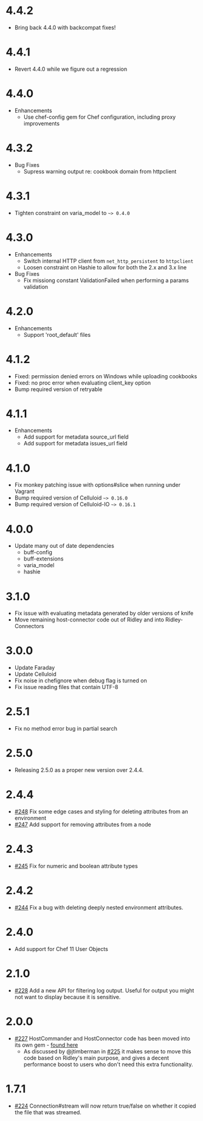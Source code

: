 # 4.4.2

* Bring back 4.4.0 with backcompat fixes!

# 4.4.1

* Revert 4.4.0 while we figure out a regression

# 4.4.0

* Enhancements
  * Use chef-config gem for Chef configuration, including proxy improvements

# 4.3.2

* Bug Fixes
  * Supress warning output re: cookbook domain from httpclient

# 4.3.1

* Tighten constraint on varia_model to `~> 0.4.0`

# 4.3.0

* Enhancements
  * Switch internal HTTP client from `net_http_persistent` to `httpclient`
  * Loosen constraint on Hashie to allow for both the 2.x and 3.x line
* Bug Fixes
  * Fix missiong constant ValidationFailed when performing a params validation

# 4.2.0

* Enhancements
  * Support 'root_default' files

# 4.1.2

* Fixed: permission denied errors on Windows while uploading cookbooks
* Fixed: no proc error when evaluating client_key option
* Bump required version of retryable

# 4.1.1

* Enhancements
  * Add support for metadata source_url field
  * Add support for metadata issues_url field

# 4.1.0

* Fix monkey patching issue with options#slice when running under Vagrant
* Bump required version of Celluloid `~> 0.16.0`
* Bump required version of Celluloid-IO `~> 0.16.1`

# 4.0.0

* Update many out of date dependencies
  * buff-config
  * buff-extensions
  * varia_model
  * hashie

# 3.1.0

* Fix issue with evaluating metadata generated by older versions of knife
* Move remaining host-connector code out of Ridley and into Ridley-Connectors

# 3.0.0

* Update Faraday
* Update Celluloid
* Fix noise in chefignore when debug flag is turned on
* Fix issue reading files that contain UTF-8

# 2.5.1

* Fix no method error bug in partial search

# 2.5.0

* Releasing 2.5.0 as a proper new version over 2.4.4.

# 2.4.4

* [#248](https://github.com/RiotGames/ridley/pull/248) Fix some edge cases and styling for deleting attributes from an environment
* [#247](https://github.com/RiotGames/ridley/pull/247) Add support for removing attributes from a node

# 2.4.3

* [#245](https://github.com/RiotGames/ridley/pull/245) Fix for numeric and boolean attribute types

# 2.4.2

* [#244](https://github.com/RiotGames/ridley/pull/244) Fix a bug with deleting deeply nested environment attributes.

# 2.4.0

* Add support for Chef 11 User Objects

# 2.1.0

* [#228](https://github.com/RiotGames/ridley/pull/228) Add a new API for filtering log output. Useful for output you might not want to display because it is sensitive.

# 2.0.0

* [#227](https://github.com/RiotGames/ridley/pull/227) HostCommander and HostConnector code has been moved into its own gem - [found here](https://github.com/RiotGames/ridley-connectors)
  * As discussed by @jtimberman in [#225](https://github.com/RiotGames/ridley/issues/225) it makes sense to move this code based on Ridley's main purpose, and gives a decent performance boost to users who don't need this extra functionality.

# 1.7.1

* [#224](https://github.com/RiotGames/ridley/pull/224) Connection#stream will now return true/false on whether it copied the file that was streamed.
